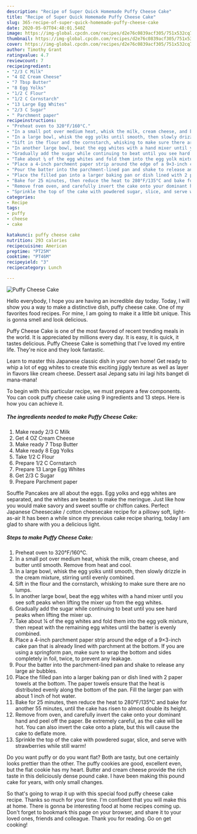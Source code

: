 ```yaml
---
description: "Recipe of Super Quick Homemade Puffy Cheese Cake"
title: "Recipe of Super Quick Homemade Puffy Cheese Cake"
slug: 365-recipe-of-super-quick-homemade-puffy-cheese-cake
date: 2020-05-07T04:48:01.540Z
image: https://img-global.cpcdn.com/recipes/d2e76c0839acf305/751x532cq70/puffy-cheese-cake-recipe-main-photo.jpg
thumbnail: https://img-global.cpcdn.com/recipes/d2e76c0839acf305/751x532cq70/puffy-cheese-cake-recipe-main-photo.jpg
cover: https://img-global.cpcdn.com/recipes/d2e76c0839acf305/751x532cq70/puffy-cheese-cake-recipe-main-photo.jpg
author: Timothy Grant
ratingvalue: 4.7
reviewcount: 7
recipeingredient:
- "2/3 C Milk"
- "4 OZ Cream Cheese"
- "7 Tbsp Butter"
- "8 Egg Yolks"
- "1/2 C Flour"
- "1/2 C Cornstarch"
- "13 Large Egg Whites"
- "2/3 C Sugar"
- " Parchment paper"
recipeinstructions:
- "Preheat oven to 320°F/160°C."
- "In a small pot over medium heat, whisk the milk, cream cheese, and butter until smooth. Remove from heat and cool."
- "In a large bowl, whisk the egg yolks until smooth, then slowly drizzle in the cream mixture, stirring until evenly combined."
- "Sift in the flour and the cornstarch, whisking to make sure there are no lumps."
- "In another large bowl, beat the egg whites with a hand mixer until you see soft peaks when lifting the mixer up from the egg whites."
- "Gradually add the sugar while continuing to beat until you see hard peaks when lifting the mixer up."
- "Take about ¼ of the egg whites and fold them into the egg yolk mixture, then repeat with the remaining egg whites until the batter is evenly combined."
- "Place a 4-inch parchment paper strip around the edge of a 9×3-inch cake pan that is already lined with parchment at the bottom. If you are using a springform pan, make sure to wrap the bottom and sides completely in foil, twice, to prevent any leakage."
- "Pour the batter into the parchment-lined pan and shake to release any large air bubbles."
- "Place the filled pan into a larger baking pan or dish lined with 2 paper towels at the bottom. The paper towels ensure that the heat is distributed evenly along the bottom of the pan. Fill the larger pan with about 1 inch of hot water."
- "Bake for 25 minutes, then reduce the heat to 280°F/135°C and bake for another 55 minutes, until the cake has risen to almost double its height."
- "Remove from oven, and carefully invert the cake onto your dominant hand and peel off the paper. Be extremely careful, as the cake will be hot. You can also invert the cake onto a plate, but this will cause the cake to deflate more."
- "Sprinkle the top of the cake with powdered sugar, slice, and serve with strawberries while still warm!"
categories:
- Recipe
tags:
- puffy
- cheese
- cake

katakunci: puffy cheese cake 
nutrition: 293 calories
recipecuisine: American
preptime: "PT25M"
cooktime: "PT46M"
recipeyield: "3"
recipecategory: Lunch

---
```



![Puffy Cheese Cake](https://img-global.cpcdn.com/recipes/d2e76c0839acf305/751x532cq70/puffy-cheese-cake-recipe-main-photo.jpg)

Hello everybody, I hope you are having an incredible day today. Today, I will show you a way to make a distinctive dish, puffy cheese cake. One of my favorites food recipes. For mine, I am going to make it a little bit unique. This is gonna smell and look delicious.

Puffy Cheese Cake is one of the most favored of recent trending meals in the world. It is appreciated by millions every day. It is easy, it is quick, it tastes delicious. Puffy Cheese Cake is something that I've loved my entire life. They're nice and they look fantastic.

Learn to master this Japanese classic dish in your own home! Get ready to whip a lot of egg whites to create this exciting jiggly texture as well as layer in flavors like cream cheese. Dessert asal Jepang satu ini lagi hits banget di mana-mana!


To begin with this particular recipe, we must prepare a few components. You can cook puffy cheese cake using 9 ingredients and 13 steps. Here is how you can achieve it.

<!--inarticleads1-->

##### The ingredients needed to make Puffy Cheese Cake:

1. Make ready 2/3 C Milk
1. Get 4 OZ Cream Cheese
1. Make ready 7 Tbsp Butter
1. Make ready 8 Egg Yolks
1. Take 1/2 C Flour
1. Prepare 1/2 C Cornstarch
1. Prepare 13 Large Egg Whites
1. Get 2/3 C Sugar
1. Prepare  Parchment paper


Souffle Pancakes are all about the eggs. Egg yolks and egg whites are separated, and the whites are beaten to make the meringue. Just like how you would make savory and sweet souffle or chiffon cakes. Perfect Japanese Cheesecake / cotton cheesecake recipe for a pillowy soft, light-as-air It has been a while since my previous cake recipe sharing, today I am glad to share with you a delicious light. 

<!--inarticleads2-->

##### Steps to make Puffy Cheese Cake:

1. Preheat oven to 320°F/160°C.
1. In a small pot over medium heat, whisk the milk, cream cheese, and butter until smooth. Remove from heat and cool.
1. In a large bowl, whisk the egg yolks until smooth, then slowly drizzle in the cream mixture, stirring until evenly combined.
1. Sift in the flour and the cornstarch, whisking to make sure there are no lumps.
1. In another large bowl, beat the egg whites with a hand mixer until you see soft peaks when lifting the mixer up from the egg whites.
1. Gradually add the sugar while continuing to beat until you see hard peaks when lifting the mixer up.
1. Take about ¼ of the egg whites and fold them into the egg yolk mixture, then repeat with the remaining egg whites until the batter is evenly combined.
1. Place a 4-inch parchment paper strip around the edge of a 9×3-inch cake pan that is already lined with parchment at the bottom. If you are using a springform pan, make sure to wrap the bottom and sides completely in foil, twice, to prevent any leakage.
1. Pour the batter into the parchment-lined pan and shake to release any large air bubbles.
1. Place the filled pan into a larger baking pan or dish lined with 2 paper towels at the bottom. The paper towels ensure that the heat is distributed evenly along the bottom of the pan. Fill the larger pan with about 1 inch of hot water.
1. Bake for 25 minutes, then reduce the heat to 280°F/135°C and bake for another 55 minutes, until the cake has risen to almost double its height.
1. Remove from oven, and carefully invert the cake onto your dominant hand and peel off the paper. Be extremely careful, as the cake will be hot. You can also invert the cake onto a plate, but this will cause the cake to deflate more.
1. Sprinkle the top of the cake with powdered sugar, slice, and serve with strawberries while still warm!


Do you want puffy or do you want flat? Both are tasty, but one certainly looks prettier than the other. The puffy cookies are good, excellent even, but the flat cookie has my heart. Butter and cream cheese provide the rich taste in this deliciously dense pound cake. I have been making this pound cake for years, with only small changes. 

So that's going to wrap it up with this special food puffy cheese cake recipe. Thanks so much for your time. I'm confident that you will make this at home. There is gonna be interesting food at home recipes coming up. Don't forget to bookmark this page on your browser, and share it to your loved ones, friends and colleague. Thank you for reading. Go on get cooking!
